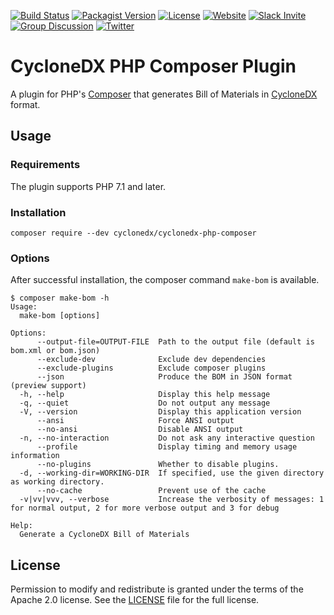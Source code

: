 [![Build Status](https://github.com/CycloneDX/cyclonedx-php-composer/workflows/PHP%20CI/badge.svg)](https://github.com/CycloneDX/cyclonedx-php-composer/actions?workflow=PHP+CI)
[![Packagist Version](https://img.shields.io/packagist/v/cyclonedx/cyclonedx-php-composer)](https://packagist.org/packages/cyclonedx/cyclonedx-php-composer)
[![License](https://img.shields.io/badge/license-Apache%202.0-brightgreen.svg)][License]
[![Website](https://img.shields.io/badge/https://-cyclonedx.org-blue.svg)](https://cyclonedx.org/)
[![Slack Invite](https://img.shields.io/badge/Slack-Join-blue?logo=slack&labelColor=393939)](https://cyclonedx.org/slack/invite)
[![Group Discussion](https://img.shields.io/badge/discussion-groups.io-blue.svg)](https://groups.io/g/CycloneDX)
[![Twitter](https://img.shields.io/twitter/url/http/shields.io.svg?style=social&label=Follow)](https://twitter.com/CycloneDX_Spec)

# CycloneDX PHP Composer Plugin

A plugin for PHP's [Composer](https://getcomposer.org/) that generates Bill of Materials in [CycloneDX](https://cyclonedx.org/) format.

## Usage

### Requirements

The plugin supports PHP 7.1 and later.

### Installation

`composer require --dev cyclonedx/cyclonedx-php-composer`

### Options

After successful installation, the composer command `make-bom` is available.

```
$ composer make-bom -h
Usage:
  make-bom [options]

Options:
      --output-file=OUTPUT-FILE  Path to the output file (default is bom.xml or bom.json)
      --exclude-dev              Exclude dev dependencies
      --exclude-plugins          Exclude composer plugins
      --json                     Produce the BOM in JSON format (preview support)
  -h, --help                     Display this help message
  -q, --quiet                    Do not output any message
  -V, --version                  Display this application version
      --ansi                     Force ANSI output
      --no-ansi                  Disable ANSI output
  -n, --no-interaction           Do not ask any interactive question
      --profile                  Display timing and memory usage information
      --no-plugins               Whether to disable plugins.
  -d, --working-dir=WORKING-DIR  If specified, use the given directory as working directory.
      --no-cache                 Prevent use of the cache
  -v|vv|vvv, --verbose           Increase the verbosity of messages: 1 for normal output, 2 for more verbose output and 3 for debug

Help:
  Generate a CycloneDX Bill of Materials
```

## License

Permission to modify and redistribute is granted under the terms of the Apache 2.0 license.
See the [LICENSE] file for the full license.

[License]: https://github.com/CycloneDX/cyclonedx-php-composer/blob/master/LICENSE

